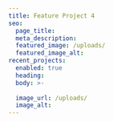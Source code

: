 ```yaml
---
title: Feature Project 4
seo:
  page_title:
  meta_description:
  featured_image: /uploads/
  featured_image_alt:
recent_projects:
  enabled: true
  heading: 
  body: >-
    
  image_url: /uploads/
  image_alt:
---
```

